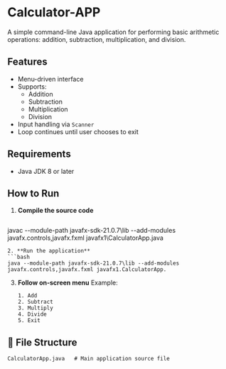 # Calculator-APP
A simple command-line Java application for performing basic arithmetic operations: addition, subtraction, multiplication, and division.
## Features
* Menu-driven interface
* Supports:
  * Addition
  * Subtraction
  * Multiplication
  * Division
* Input handling via `Scanner`
* Loop continues until user chooses to exit
## Requirements
* Java JDK 8 or later
## How to Run
1. **Compile the source code**
   ```bash
javac --module-path javafx-sdk-21.0.7\lib --add-modules javafx.controls,javafx.fxml javafx1\CalculatorApp.java
   ```
2. **Run the application**
   ```bash
java --module-path javafx-sdk-21.0.7\lib --add-modules javafx.controls,javafx.fxml javafx1.CalculatorApp.
   ```   
3. **Follow on-screen menu**
   Example:
   ```
   1. Add
   2. Subtract
   3. Multiply
   4. Divide
   5. Exit
   ```
## 📁 File Structure
```
CalculatorApp.java   # Main application source file
```
